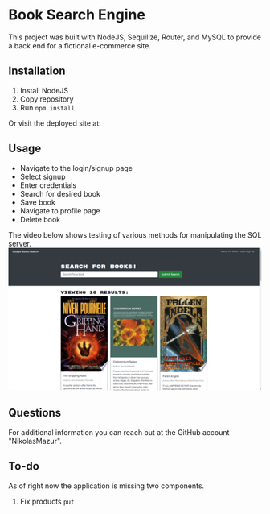 # Book Search Engine
This project was built with NodeJS, Sequilize, Router, and MySQL to provide a back end for a fictional e-commerce site.
## Installation
1. Install NodeJS
2. Copy repository
3. Run `npm install`

Or visit the deployed site at: 

## Usage
- Navigate to the login/signup page
- Select signup
- Enter credentials
- Search for desired book
- Save book
- Navigate to profile page
- Delete book

The video below shows testing of various methods for manipulating the SQL server.
![](/assets/book-search-engine.png)

## Questions
For additional information you can reach out at the GitHub account "NikolasMazur".

## To-do
As of right now the application is missing two components.
1. Fix products `put`